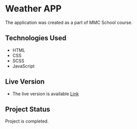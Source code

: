
# Weather APP
The application was created as a part of MMC School [](https://mmcschool.pl/) course.
## Technologies Used
- HTML
- CSS
- SCSS
- JavaScript


## Live Version

- The live version is available [Link](https://kamil88x.github.io/weatherApp/)


## Project Status
Project is completed.


